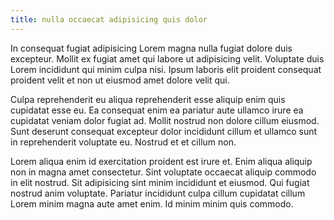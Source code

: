 ```yaml
---
title: nulla occaecat adipisicing quis dolor
---
```


In consequat fugiat adipisicing Lorem magna nulla fugiat dolore duis excepteur. Mollit ex fugiat amet qui labore ut adipisicing velit. Voluptate duis Lorem incididunt qui minim culpa nisi. Ipsum laboris elit proident consequat proident velit et non ut eiusmod amet dolore velit qui.

Culpa reprehenderit eu aliqua reprehenderit esse aliquip enim quis cupidatat esse eu. Ea consequat enim ea pariatur aute ullamco irure ea cupidatat veniam dolor fugiat ad. Mollit nostrud non dolore cillum eiusmod. Sunt deserunt consequat excepteur dolor incididunt cillum et ullamco sunt in reprehenderit voluptate eu. Nostrud et et cillum non.

Lorem aliqua enim id exercitation proident est irure et. Enim aliqua aliquip non in magna amet consectetur. Sint voluptate occaecat aliquip commodo in elit nostrud. Sit adipisicing sint minim incididunt et eiusmod. Qui fugiat nostrud anim voluptate. Pariatur incididunt culpa cillum cupidatat cillum Lorem minim magna aute amet enim. Id minim minim quis commodo.